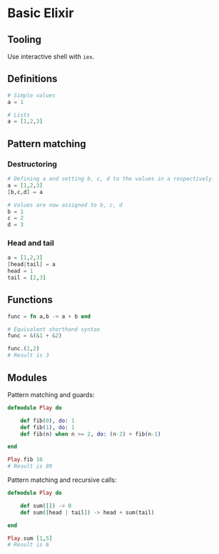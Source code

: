 # Basic Elixir

## Tooling

Use interactive shell with `iex`.

## Definitions

```elixir
# Simple values
a = 1

# Lists
a = [1,2,3]
```

## Pattern matching

### Destructoring

```elixir
# Defining a and setting b, c, d to the values in a respectively
a = [1,2,3]
[b,c,d] = a

# Values are now assigned to b, c, d
b = 1
c = 2
d = 3
```

### Head and tail

```elixir
a = [1,2,3]
[head|tail] = a
head = 1
tail = [2,3]
```

## Functions

```elixir
func = fn a,b -> a + b end

# Equivalent shorthand syntax
func = &(&1 + &2)

func.(1,2)
# Result is 3
```

## Modules

Pattern matching and guards:

```elixir
defmodule Play do

    def fib(0), do: 1
    def fib(1), do: 1
    def fib(n) when n >= 2, do: (n-2) + fib(n-1)

end

Play.fib 10
# Result is 89
```

Pattern matching and recursive calls:

```elixir
defmodule Play do

    def sum([]) -> 0
    def sum([head | tail]) -> head + sum(tail)

end

Play.sum [1,5]
# Result is 6
```
